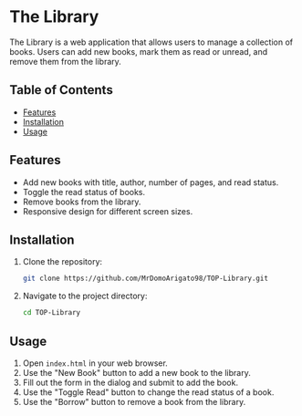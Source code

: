 # The Library

The Library is a web application that allows users to manage a collection of books. Users can add new books, mark them as read or unread, and remove them from the library.

## Table of Contents

- [Features](#features)
- [Installation](#installation)
- [Usage](#usage)

## Features

- Add new books with title, author, number of pages, and read status.
- Toggle the read status of books.
- Remove books from the library.
- Responsive design for different screen sizes.

## Installation

1. Clone the repository:
    ```bash
    git clone https://github.com/MrDomoArigato98/TOP-Library.git
    ```
2. Navigate to the project directory:
    ```bash
    cd TOP-Library
    ```

## Usage

1. Open `index.html` in your web browser.
2. Use the "New Book" button to add a new book to the library.
3. Fill out the form in the dialog and submit to add the book.
4. Use the "Toggle Read" button to change the read status of a book.
5. Use the "Borrow" button to remove a book from the library.

